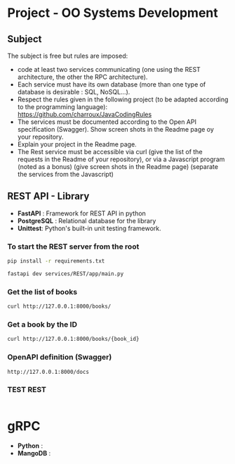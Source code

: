 # Project - OO Systems Development

## Subject

The subject is free but rules are imposed:
- code at least two services communicating (one using the REST architecture, the
other the RPC architecture).
- Each service must have its own database (more than one type of database is
desirable : SQL, NoSQL…).
- Respect the rules given in the following project (to be adapted according to the
programming language): https://github.com/charroux/JavaCodingRules
- The services must be documented according to the Open API specification
(Swagger). Show screen shots in the Readme page oy your repository.
- Explain your project in the Readme page.
- The Rest service must be accessible via curl (give the list of the requests in the
Readme of your repository), or via a Javascript program (noted as a bonus) (give
screen shots in the Readme page) (separate the services from the Javascript)


##  REST API - Library

- **FastAPI** : Framework for REST API in python
- **PostgreSQL** : Relational database for the library
- **Unittest**: Python's built-in unit testing framework.

### To start the REST server from the root
```bash
pip install -r requirements.txt

fastapi dev services/REST/app/main.py  
```


###   Get the list of books
```bash
curl http://127.0.0.1:8000/books/
```

###   Get a book by the ID

```bash
curl http://127.0.0.1:8000/books/{book_id}
```

###  OpenAPI definition (Swagger)
```bash
http://127.0.0.1:8000/docs
```

###  TEST REST
```bash

```



# gRPC

- **Python** : 
- **MangoDB** : 


